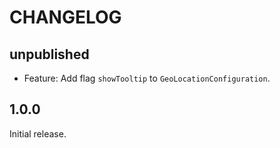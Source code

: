 # CHANGELOG

## unpublished

- Feature: Add flag `showTooltip` to `GeoLocationConfiguration`.

## 1.0.0

Initial release.

